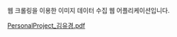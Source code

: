 웹 크롤링을 이용한 이미지 데이터 수집 웹 어플리케이션입니다.

[PersonalProject_김유경.pdf](https://github.com/KimYuKyeong00/PPJ1/files/13871310/PersonalProject_.pdf)
